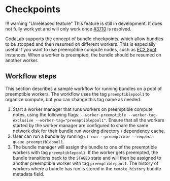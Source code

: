 # Checkpoints

!!! warning "Unreleased feature"
        This feature is still in development. It does not fully work yet and will only work once [#3710](https://github.com/codalab/codalab-worksheets/issues/3710) is resolved.

CodaLab supports the concept of bundle checkpoints, which allow bundles to be stopped and then resumed on different workers. This is especially useful if you want to use preemptible compute nodes, such as [EC2 Spot](https://aws.amazon.com/ec2/spot/) instances. When a worker is preempted, the bundle should be resumed on another worker.

## Workflow steps

This section describes a sample workflow for running bundles on a pool of preemptible workers. The workflow uses the tag `preemptiblepool1` to organize compute, but you can change this tag name as needed.

1. Start a worker manager that runs workers on preemptible compute notes, using the following flags: `--worker-preemptible --worker-tag-exclusive --worker-tag="preemptiblepool1"`. Ensure that all the workers started by the worker manager are configured to share the same network disk for their bundle run working directory / dependency cache.
1. User can run a bundle by running `cl run --preemptible --request-queue preemptiblepool1`.
1. The bundle manager will assign the bundle to one of the preemptible workers with tag `preemptiblepool1`. If the worker gets preempted, the bundle transitions back to the `STAGED` state and will then be assigned to another preemptible worker with tag `preemptiblepool1`. The history of workers where a bundle has run is stored in the `remote_history` bundle metadata field.
